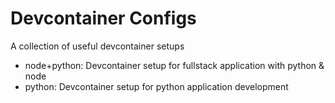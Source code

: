 # Devcontainer Configs

A collection of useful devcontainer setups 

- node+python: Devcontainer setup for fullstack application with python & node
- python: Devcontainer setup for python application development
